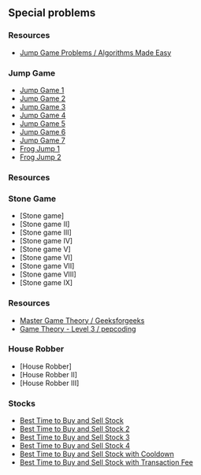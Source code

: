 ## Special problems

### Resources
- [Jump Game Problems / Algorithms Made Easy](https://www.youtube.com/playlist?list=PLJtzaiEpVo2yaP5v5bq0-QJgU0lO3TrEi)

### Jump Game
- [Jump Game 1](/src/com/problems/special/jumpgame/JumpGame1.java)
- [Jump Game 2](/src/com/problems/special/jumpgame/JumpGame2.java)
- [Jump Game 3](/src/com/problems/special/jumpgame/JumpGame3.java)
- [Jump Game 4](/src/com/problems/special/jumpgame/JumpGame4.java)
- [Jump Game 5](/src/com/problems/special/jumpgame/JumpGame5.java)
- [Jump Game 6](/src/com/problems/special/jumpgame/JumpGame6.java)
- [Jump Game 7](/src/com/problems/special/jumpgame/JumpGame7.java)
- [Frog Jump 1](/src/com/problems/special/jumpgame/FrogJump1.java)
- [Frog Jump 2](/src/com/problems/special/jumpgame/FrogJump2.java)

### Resources

### Stone Game

- [Stone game]
- [Stone game II]
- [Stone game III]
- [Stone game IV]
- [Stone game V]
- [Stone game VI]
- [Stone game VII]
- [Stone game VIII]
- [Stone game IX]

### Resources

- [Master Game Theory / Geeksforgeeks](https://www.youtube.com/playlist?list=PLM68oyaqFM7RqV8GBCMGsmwyFxUVr36tx)
- [Game Theory - Level 3 / pepcoding](https://www.youtube.com/playlist?list=PL-Jc9J83PIiENC1X16gjxjaIbSXBr8C6e)

### House Robber

- [House Robber]
- [House Robber II]
- [House Robber III]

### Stocks

- [Best Time to Buy and Sell Stock](/src/com/problems/array/BestTimeToBuyAndSellStock1.java)
- [Best Time to Buy and Sell Stock 2](/src/com/problems/dp/BestTimeToBuyAndSellStock2.java)
- [Best Time to Buy and Sell Stock 3](/src/com/problems/dp/BestTimeToBuyAndSellStock3.java)
- [Best Time to Buy and Sell Stock 4](/src/com/problems/dp/BestTimeToBuyAndSellStock4.java)
- [Best Time to Buy and Sell Stock with Cooldown](/src/com/problems/dp/BestTimeToBuyAndSellStockWithCooldown.java)
- [Best Time to Buy and Sell Stock with Transaction Fee](/src/com/problems/dp/BestTimeToBuyAndSellStockWithTransactionFee.java)